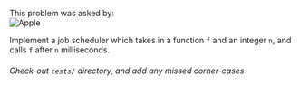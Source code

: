 This problem was asked by:
<br>
![Apple](https://meltechgrp.com/wp-content/uploads/2018/10/kisspng-apple-logo-business-cellulose-5b263eae600e90.2036738015292330703935.png)

Implement a job scheduler which takes in a function `f` and an integer `n`, and calls `f` after `n` milliseconds.
###### Check-out `tests/` directory, and add any missed corner-cases
